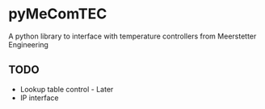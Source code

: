 # pyMeComTEC
A python library to interface with temperature controllers from Meerstetter Engineering

## TODO
 - Lookup table control - Later
 - IP interface